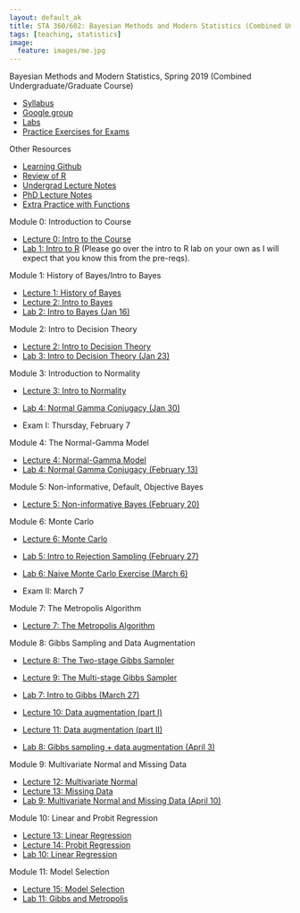 ```yaml
---
layout: default_ak
title: STA 360/602: Bayesian Methods and Modern Statistics (Combined Undergraduate/Graduate Course)
tags: [teaching, statistics]
image:
  feature: images/me.jpg
---
```


Bayesian Methods and Modern Statistics, Spring 2019 (Combined Undergraduate/Graduate Course)


+ [Syllabus](https://github.com/resteorts/modern-bayes/blob/master/syllabus/syllabus-sta602-spring19.pdf)
+ [Google group](https://groups.google.com/forum/#!forum/bayes19)
+ [Labs](https://github.com/resteorts/modern-bayes/tree/master/labs)
+ [Practice Exercises for Exams](https://github.com/resteorts/modern-bayes/tree/master/exercises)


Other Resources
+ [Learning Github](https://product.hubspot.com/blog/git-and-github-tutorial-for-beginners)
+ [Review of R](https://github.com/resteorts/data-mine/blob/master/lectures_2018/00-intro/00-intro-to-R.pdf)
+ [Undergrad Lecture Notes](https://github.com/resteorts/modern-bayes/blob/master/reading/babybayes-master.pdf)
+ [PhD Lecture Notes](https://github.com/resteorts/modern-bayes/blob/master/reading/essential_bayes.pdf)
+ [Extra Practice with Functions](https://github.com/resteorts/data-mine/tree/master/lectures_2018)




Module 0: Introduction to Course 

+ [Lecture 0: Intro to the Course](https://github.com/resteorts/modern-bayes/blob/master/lecturesModernBayes19/lecture-0/00-intro-to-Bayes.pdf)
+ [Lab 1: Intro to R](https://github.com/resteorts/modern-bayes/tree/master/labs)
(Please go over the intro to R lab on your own as I will expect that you know this
from the pre-reqs). 


Module 1: History of Bayes/Intro to Bayes 

+ [Lecture 1: History of Bayes](https://github.com/resteorts/modern-bayes/blob/master/lecturesModernBayes19/lecture-1/01-history-of-Bayes.pdf)
+ [Lecture 2: Intro to Bayes](https://github.com/resteorts/modern-bayes/blob/master/lecturesModernBayes19/lecture-1/01-intro-to-Bayes.pdf)
+ [Lab 2: Intro to Bayes (Jan 16)](https://github.com/resteorts/modern-bayes/blob/master/labs/02-intro-to-bayes/lab2IntroductiontoBayes.pdf)

Module 2: Intro to Decision Theory

+ [Lecture 2: Intro to Decision Theory](https://github.com/resteorts/modern-bayes/blob/master/lecturesModernBayes19/lecture-2/02-intro-to-Bayes.pdf)
+ [Lab 3: Intro to Decision Theory (Jan 23)](https://github.com/resteorts/modern-bayes/blob/master/labs/03-intro-decision-theory/lab3IntrotoDecisionTheory.pdf)

 Module 3: Introduction to Normality 

+ [Lecture 3: Intro to Normality](https://github.com/resteorts/modern-bayes/blob/master/lecturesModernBayes19/lecture-3/03-normal-distribution.pdf)
+ [Lab 4: Normal Gamma Conjugacy (Jan 30)](https://github.com/resteorts/modern-bayes/blob/master/labs/04-intro-gaussian/lab4IntroductiontoBayes.pdf)

+ Exam I: Thursday, February 7

Module 4: The Normal-Gamma Model

+ [Lecture 4: Normal-Gamma Model](https://github.com/resteorts/modern-bayes/blob/master/lecturesModernBayes19/lecture-4/04-normal-gamma.pdf)
+ [Lab 4: Normal Gamma Conjugacy (February 13)](https://github.com/resteorts/modern-bayes/blob/master/labs/04-intro-gaussian/lab4IntroductiontoBayes.pdf)

Module 5: Non-informative, Default, Objective Bayes
+ [Lecture 5: Non-informative Bayes (February 20)](https://github.com/resteorts/modern-bayes/blob/master/lecturesModernBayes19/lecture-5/lecture5-objective.pdf)

Module 6: Monte Carlo
+ [Lecture 6: Monte Carlo](https://github.com/resteorts/modern-bayes/blob/master/lecturesModernBayes19/lecture-6/06-monte-carlo.pdf)
+ [Lab 5: Intro to Rejection Sampling (February 27)](https://github.com/resteorts/modern-bayes/blob/master/labs/05-intro-rejection-sampling/lab5IntroRejectionSampling.pdf)
+ [Lab 6: Naive Monte Carlo Exercise (March 6)](https://github.com/resteorts/modern-bayes/blob/master/labs/06-monte-carlo/lab-06.pdf)

+ Exam II: March 7

Module 7: The Metropolis Algorithm 
+ [Lecture 7: The Metropolis Algorithm](https://github.com/resteorts/modern-bayes/blob/master/lecturesModernBayes19/lecture-7/07-metropolis.pdf)


Module 8: Gibbs Sampling and Data Augmentation
+ [Lecture 8: The Two-stage Gibbs Sampler](https://github.com/resteorts/modern-bayes/blob/master/lecturesModernBayes19/lecture-8/08-gibbs.pdf)
+ [Lecture 9: The Multi-stage Gibbs Sampler](https://github.com/resteorts/modern-bayes/blob/master/lecturesModernBayes19/lecture-8/08-gibbs-multistage.pdf)
+ [Lab 7: Intro to Gibbs (March 27)](https://github.com/resteorts/modern-bayes/blob/master/labs/07-gibbs/lab-07.pdf)

+ [Lecture 10: Data augmentation (part I)](https://github.com/resteorts/modern-bayes/blob/master/lecturesModernBayes19/lecture-8/08-data-augment.pdf)
+ [Lecture 11: Data augmentation (part II)](https://github.com/resteorts/modern-bayes/blob/master/lecturesModernBayes19/lecture-8/08-data-augment-part2.pdf)
+ [Lab 8: Gibbs sampling + data augmentation (April 3)](https://github.com/resteorts/modern-bayes/blob/master/labs/08-gibbs-augmentation/lab-08.pdf)

Module 9: Multivariate Normal and Missing Data
+ [Lecture 12: Multivariate Normal](https://github.com/resteorts/modern-bayes/blob/master/lecturesModernBayes19/lecture-9/09-multivariate-norm.pdf)
+ [Lecture 13: Missing Data](https://github.com/resteorts/modern-bayes/blob/master/lecturesModernBayes19/lecture-9/09-missing-data.pdf)
+ [Lab 9: Multivariate Normal and Missing Data (April 10)](https://github.com/resteorts/modern-bayes/blob/master/labs/09-multivariate-imputation/hw-09.pdf)

Module 10: Linear and Probit Regression 

+ [Lecture 13: Linear Regression](https://github.com/resteorts/modern-bayes/blob/master/lecturesModernBayes19/lecture-10/10-linear-regression.pdf)
+ [Lecture 14: Probit Regression](https://github.com/resteorts/modern-bayes/blob/master/lecturesModernBayes19/lecture-10/10-probit-regression.pdf)
+ [Lab 10: Linear Regression](https://github.com/resteorts/modern-bayes/blob/master/labs/10-linear-regression/lab-10.pdf)

Module 11: Model Selection

+ [Lecture 15: Model Selection](https://github.com/resteorts/modern-bayes/blob/master/lecturesModernBayes19/lecture-11/11-model-selection.pdf)
+ [Lab 11: Gibbs and Metropolis](https://github.com/resteorts/modern-bayes/blob/master/labs/11-gibbs-and-metropolis/lab9withoutsolutions.pdf)
